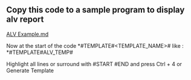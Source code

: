 ## Copy this code to a sample program to display alv report


[ALV Example.md](https://github.com/MonaDevAI/AI-Developer-Plugin-for-Eclipse/blob/main/Test%20Scenarios/SAP/ALV%20Example.md)

Now at the start of the code *#TEMPLATE#<TEMPLATE_NAME># like : *#TEMPLATE#ALV_TEMP# 

Highlight all lines or surround with #START #END and press Ctrl + 4 or Generate Template
